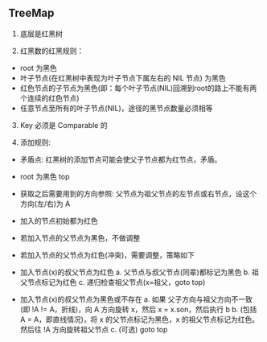 ## TreeMap

1. 底层是红黑树

2. 红黑数的红黑规则：
- root 为黑色
- 叶子节点(在红黑树中表现为叶子节点下属左右的 NIL 节点) 为黑色
- 红色节点的子节点为黑色(即：每个叶子节点(NIL)回溯到root的路上不能有两个连续的红色节点)
- 任意节点至所有的叶子节点(NIL)，途径的黑节点数量必须相等

3. Key 必须是 Comparable 的

4. 添加规则: 
- 矛盾点: 红黑树的添加节点可能会使父子节点都为红节点，矛盾。
- root 为黑色
top
- 获取之后需要用到的方向参照: 父节点为祖父节点的左节点或右节点，设这个方向(左/右)为 A
- 加入的节点初始都为红色
- 若加入节点的父节点为黑色，不做调整
- 若加入节点的父节点为红色(冲突)，需要调整，策略如下

- 加入节点(x)的叔父节点为红色
a. 父节点与叔父节点(同辈)都标记为黑色
b. 祖父节点标记为红色
c. 递归检查祖父节点(x=祖父，goto top)

- 加入节点(x)的叔父节点为黑色或不存在
a. 如果 父子方向与祖父方向不一致(即 !A != A，折线)，向 A 方向旋转 x，然后 x = x.son，然后执行 b
b. (包括 A = A，即直线情况)，将 x 的父节点标记为黑色，x 的祖父节点标记为红色。然后往 !A 方向旋转祖父节点
c. (可选) goto top


















